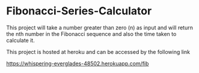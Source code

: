 # Fibonacci-Series-Calculator

This project will take a number greater than zero (n) as input and will return the nth number in the Fibonacci sequence and also
the time taken to calculate it.

This project is hosted at heroku and can be accessed by the following link

https://whispering-everglades-48502.herokuapp.com/fib
